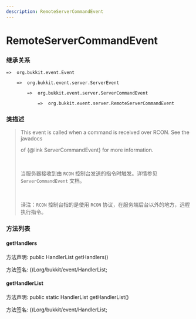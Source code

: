 ```yaml
---
description: RemoteServerCommandEvent
---
```


# RemoteServerCommandEvent

### 继承关系

    =>  org.bukkit.event.Event

        =>  org.bukkit.event.server.ServerEvent

            =>  org.bukkit.event.server.ServerCommandEvent

                =>  org.bukkit.event.server.RemoteServerCommandEvent

### 类描述

> This event is called when a command is received over RCON. See the javadocs
> 
> of {@link ServerCommandEvent} for more information.
> 
> <br>
> 
> 当服务器接收到由 `RCON` 控制台发送的指令时触发。详情参见 `ServerCommandEvent` 文档。
> 
> <br>
> 
> 译注：`RCON` 控制台指的是使用 `RCON` 协议，在服务端后台以外的地方，远程执行指令。

### 方法列表

#### getHandlers

方法声明: public HandlerList getHandlers()

方法签名: ()Lorg/bukkit/event/HandlerList;

#### getHandlerList

方法声明: public static HandlerList getHandlerList()

方法签名: ()Lorg/bukkit/event/HandlerList;